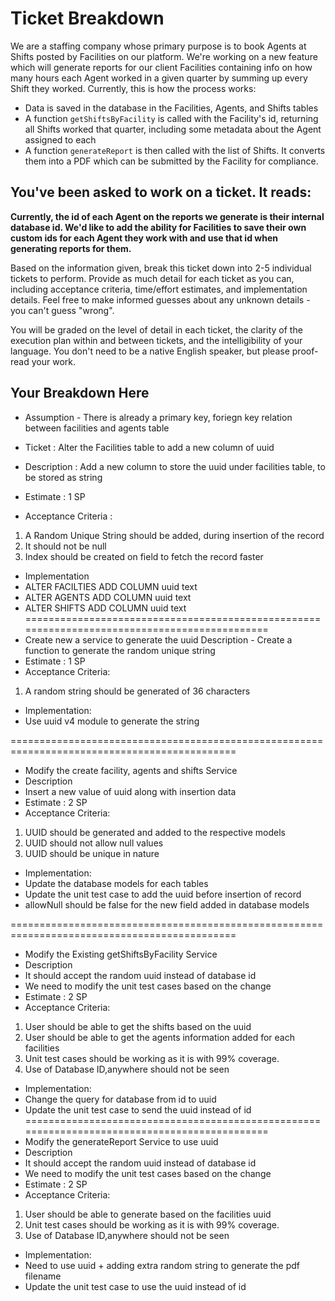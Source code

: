 # Ticket Breakdown
We are a staffing company whose primary purpose is to book Agents at Shifts posted by Facilities on our platform. We're working on a new feature which will generate reports for our client Facilities containing info on how many hours each Agent worked in a given quarter by summing up every Shift they worked. Currently, this is how the process works:

- Data is saved in the database in the Facilities, Agents, and Shifts tables
- A function `getShiftsByFacility` is called with the Facility's id, returning all Shifts worked that quarter, including some metadata about the Agent assigned to each
- A function `generateReport` is then called with the list of Shifts. It converts them into a PDF which can be submitted by the Facility for compliance.

## You've been asked to work on a ticket. It reads:

**Currently, the id of each Agent on the reports we generate is their internal database id. We'd like to add the ability for Facilities to save their own custom ids for each Agent they work with and use that id when generating reports for them.**


Based on the information given, break this ticket down into 2-5 individual tickets to perform. Provide as much detail for each ticket as you can, including acceptance criteria, time/effort estimates, and implementation details. Feel free to make informed guesses about any unknown details - you can't guess "wrong".


You will be graded on the level of detail in each ticket, the clarity of the execution plan within and between tickets, and the intelligibility of your language. You don't need to be a native English speaker, but please proof-read your work.

## Your Breakdown Here

- Assumption - There is already a primary key, foriegn key relation between facilities and agents table

- Ticket : Alter the Facilities table to add a new column of uuid
- Description : Add a new column to store the uuid under facilities table, to be stored as string
- Estimate : 1 SP
- Acceptance Criteria :
1. A Random Unique String should be added, during insertion of the record
2. It should not be null
3. Index should be created on field to fetch the record faster

- Implementation
- ALTER FACILTIES ADD COLUMN uuid text
- ALTER AGENTS ADD COLUMN uuid text
- ALTER SHIFTS ADD COLUMN uuid text
=============================================================================================
- Create new a service to generate the uuid
Description - Create a function to generate the random unique string  
- Estimate : 1 SP
- Acceptance Criteria:
1. A random string should be generated of 36 characters
- Implementation:
 - Use uuid v4 module to generate the string

=============================================================================================

- Modify the create facility, agents and shifts Service
- Description 
 - Insert a new value of uuid along with insertion data
- Estimate : 2 SP
- Acceptance Criteria:
1. UUID should be generated and added to the respective models
2. UUID should not allow null values
3. UUID should be unique in nature

- Implementation:
 - Update the database models for each tables 
 - Update the unit test case to add the uuid before insertion of record
 - allowNull should be false for the new field added in database models

=============================================================================================

- Modify the Existing getShiftsByFacility Service
- Description 
- It should accept the random uuid instead of database id
- We need to modify the unit test cases based on the change
- Estimate : 2 SP
- Acceptance Criteria:
1. User should be able to get the shifts based on the uuid
2. User should be able to get the agents information added for each facilities
3. Unit test cases should be working as it is with 99% coverage.
4. Use of Database ID,anywhere should not be seen

- Implementation:
 - Change the query for database from id to uuid
 - Update the unit test case to send the uuid instead of id
=============================================================================================
- Modify the generateReport Service to use uuid
- Description 
- It should accept the random uuid instead of database id
- We need to modify the unit test cases based on the change
- Estimate : 2 SP
- Acceptance Criteria:
1. User should be able to generate based on the facilities uuid
2. Unit test cases should be working as it is with 99% coverage.
3. Use of Database ID,anywhere should not be seen

- Implementation:
 - Need to use uuid + adding extra random string to generate the pdf filename
 - Update the unit test case to use the uuid instead of id
